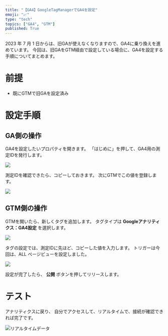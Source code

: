 ```yaml
---
title: "【GA4】GoogleTagManagerでGA4を設定"
emoji: "📈"
type: "tech"
topics: ["GA4", "GTM"]
published: True
---
```


2023 年 7 月 1 日からは、旧GAが使えなくなりますので、GA4に乗り換えを進めています。
今回は、旧GAをGTM経由で設定している場合に、GA4を設定する手順についてまとめます。

# 前提

- 既にGTMで旧GAを設定済み

# 設定手順

## GA側の操作

GA4を設定したいプロパティを開きます。
「はじめに」を押して、GA4用の測定IDを発行します。

![](https://storage.googleapis.com/zenn-user-upload/e1b9607e3142-20220624.png)

測定IDを確認できたら、コピーしておきます。
次にGTMでこの値を登録します。

![](https://storage.googleapis.com/zenn-user-upload/37fcd1280337-20220624.png)


## GTM側の操作

GTMを開いたら、新しくタグを追加します。
タグタイプは **Googleアナリティクス：GA4設定** を選択します。

![](https://storage.googleapis.com/zenn-user-upload/221982cdab06-20220624.png)

タグの設定では、測定IDに先ほど、コピーした値を入力します。
トリガーは今回は、ALL ページビューを設定しました。

![](https://storage.googleapis.com/zenn-user-upload/cec44f6f8364-20220624.png)

設定が完了したら、 **公開** ボタンを押してリリースします。


# テスト

アナリティクスに戻り、
自分でアクセスして、リアルタイムで、接続が確認できれば完了です。

![リアルタイムデータ](https://storage.googleapis.com/zenn-user-upload/28ff6d65bf98-20220624.png)
